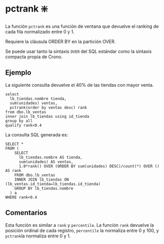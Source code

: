 ﻿---
SidebarGroup: "index-aggregation-functions"
Autogenerated: true
---

# pctrank ❇️

La función `pctrank` es una función de ventana que devuelve el ranking de cada fila normalizado entre 0 y 1.

Requiere la cláusula ORDER BY en la partición OVER.

Se puede usar tanto la sintaxis `OVER` del SQL estándar como la sintaxis compacta propia de Crono.

## Ejemplo

La siguiente consulta devuelve el 40% de las tiendas con mayor venta.

```
select 
  lb_tiendas.nombre tienda,
  sum(unidades) ventas,
  pctrank(order by ventas desc) rank
from dbo.lb_ventas
inner join lb_tiendas using id_tienda
group by all
qualify rank<0.4
```

La consulta SQL generada es:

```
SELECT *
FROM (
    SELECT
      lb_tiendas.nombre AS tienda,
      sum(unidades) AS ventas,
      1.0*rank() OVER (ORDER BY sum(unidades) DESC)/count(*) OVER () AS rank
    FROM dbo.lb_ventas
    INNER JOIN lb_tiendas ON (lb_ventas.id_tienda=lb_tiendas.id_tienda)
    GROUP BY lb_tiendas.nombre
  ) a
WHERE rank<0.4
```

## Comentarios

Esta función es similar a `rank` y `percentile`. La función `rank` devuelve la posición ordinal de cada registro, `percentile` la normaliza entre 0 y 100, y `pctrank`la normaliza entre 0 y 1.

